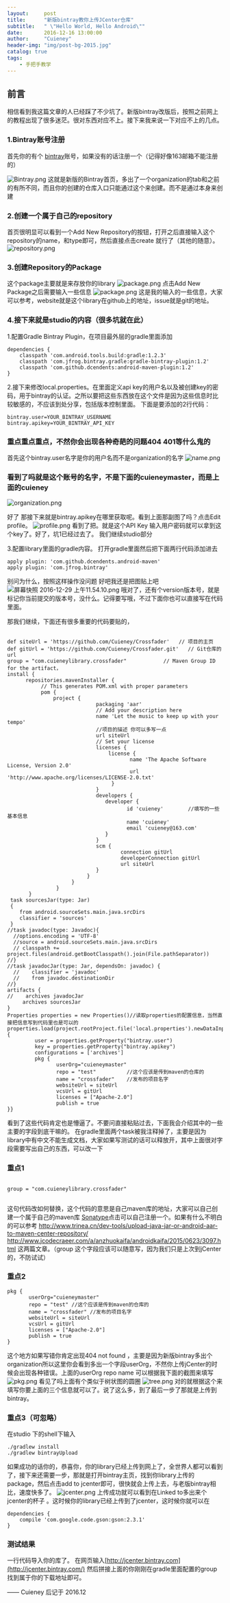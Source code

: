 ```yaml
---
layout:     post
title:      "新版bintray教你上传JCenter仓库"
subtitle:   " \"Hello World, Hello Android\""
date:       2016-12-16 13:00:00
author:     "Cuieney"
header-img: "img/post-bg-2015.jpg"
catalog: true
tags:
    - 手把手教学
---
```


## 前言

相信看到我这篇文章的人已经踩了不少坑了。新版bintray改版后，按照之前网上的教程出现了很多迷茫。很对东西对应不上。接下来我来说一下对应不上的几点。

### 1.Bintray账号注册

首先你的有个 <a href="https://bintray.com" title="Title">bintray</a>账号，如果没有的话注册一个（记得好像163邮箱不能注册的）

![Bintray.png](http://upload-images.jianshu.io/upload_images/3415839-9576b29e15476c5f.png?imageMogr2/auto-orient/strip%7CimageView2/2/w/1240)
这就是新版的Bintray首页，多出了一个organization的tab和之前的有所不同，而且你的创建的仓库入口只能通过这个来创建。而不是通过本身来创建
### 2.创建一个属于自己的repository

首页很明显可以看到一个Add New Repository的按钮，打开之后直接输入这个repository的name，和type即可，然后直接点击create 就行了（其他的随意）。
![repository.png](http://upload-images.jianshu.io/upload_images/3415839-7f760d0c726a6cb7.png?imageMogr2/auto-orient/strip%7CimageView2/2/w/1240)
### 3.创建Repository的Package

这个package主要就是来存放你的library
![package.png](http://upload-images.jianshu.io/upload_images/3415839-134e8138f2d76c29.png?imageMogr2/auto-orient/strip%7CimageView2/2/w/1240)
点击Add New Package之后需要输入一些信息
![package.png](http://upload-images.jianshu.io/upload_images/3415839-0c298c8e18192ada.png?imageMogr2/auto-orient/strip%7CimageView2/2/w/1240)
这是我的输入的一些信息，大家可以参考，website就是这个library在github上的地址，issue就是git的地址。

### 4.接下来就是studio的内容（很多坑就在此）

1.配置Gradle Bintray Plugin，在项目最外层的gradle里面添加

```
dependencies {
    classpath 'com.android.tools.build:gradle:1.2.3'
    classpath 'com.jfrog.bintray.gradle:gradle-bintray-plugin:1.2'
    classpath 'com.github.dcendents:android-maven-plugin:1.2'
}

```

2.接下来修改local.properties。在里面定义api key的用户名以及被创建key的密码，用于bintray的认证。之所以要把这些东西放在这个文件是因为这些信息时比较敏感的，不应该到处分享，包括版本控制里面。
下面是要添加的2行代码：

```
bintray.user=YOUR_BINTRAY_USERNAME
bintray.apikey=YOUR_BINTRAY_API_KEY

```
### 重点重点重点，不然你会出现各种奇葩的问题404 401等什么鬼的

首先这个bintray.user名字是你的用户名而不是organization的名字
![name.png](http://upload-images.jianshu.io/upload_images/3415839-8f1d510315241c29.png?imageMogr2/auto-orient/strip%7CimageView2/2/w/1240)
### 看到了吗就是这个账号的名字，不是下面的cuieneymaster，而是上面的cuieney

![organization.png](http://upload-images.jianshu.io/upload_images/3415839-d41bc7757de13a10.png?imageMogr2/auto-orient/strip%7CimageView2/2/w/1240)

好了 那接下来就是bintray.apikey在哪里获取呢。看到上面那副图了吗？点击Edit profile。
![profile.png](http://upload-images.jianshu.io/upload_images/3415839-1535fb26cfcbffc1.png?imageMogr2/auto-orient/strip%7CimageView2/2/w/1240)
看到了把。就是这个API Key 输入用户密码就可以拿到这个key了。好了，坑1已经过去了。
我们继续studio部分

3.配置library里面的gradle内容。
打开gradle里面然后把下面两行代码添加进去

```
apply plugin: 'com.github.dcendents.android-maven'
apply plugin: 'com.jfrog.bintray'

```

别问为什么，按照这样操作没问题
好吧我还是把图贴上吧
![屏幕快照 2016-12-29 上午11.54.10.png](http://upload-images.jianshu.io/upload_images/3415839-0aa456e89ce2e58b.png?imageMogr2/auto-orient/strip%7CimageView2/2/w/1240)
哦对了，还有个version版本号，就是标记你当前提交的版本号，没什么。记得要写哦，不过下面你也可以直接写在代码里面。

那我们继续，下面还有很多重要的代码要贴的，

```

def siteUrl = 'https://github.com/Cuieney/Crossfader'   // 项目的主页
def gitUrl = 'https://github.com/Cuieney/Crossfader.git'   // Git仓库的url
group = "com.cuieneylibrary.crossfader"            // Maven Group ID for the artifact，
install {    
      repositories.mavenInstaller {        
           // This generates POM.xml with proper parameters       
           pom {           
               project {                
                             packaging 'aar'                
                             // Add your description here                
                             name 'Let the music to keep up with your tempo'             
                             //项目的描述 你可以多写一点                
                             url siteUrl               
                             // Set your license                
                             licenses {                   
                                 license {                        
                                        name 'The Apache Software License, Version 2.0'                       
                                        url 'http://www.apache.org/licenses/LICENSE-2.0.txt'                 
                                  }             
                             }               
                             developers {                   
                                developer {                       
                                       id 'cuieney'        //填写的一些基本信息                                   
                                       name 'cuieney'                        
                                       email 'cuieney@163.com'                   
                                }
                             }               
                             scm {                    
                                     connection gitUrl                    
                                     developerConnection gitUrl                    
                                     url siteUrl                
                             }            
                          }        
                     }    
                }
       }
 task sourcesJar(type: Jar)
 {    
    from android.sourceSets.main.java.srcDirs    
    classifier = 'sources'
 }
//task javadoc(type: Javadoc){
  //options.encoding = 'UTF-8'
  //source = android.sourceSets.main.java.srcDirs
  // classpath += project.files(android.getBootClasspath().join(File.pathSeparator))
//}
//task javadocJar(type: Jar, dependsOn: javadoc) {
  //    classifier = 'javadoc'
  //    from javadoc.destinationDir
//}
artifacts {
//    archives javadocJar    
     archives sourcesJar
}
Properties properties = new Properties()//读取properties的配置信息，当然直接把信息写到代码里也是可以的
properties.load(project.rootProject.file('local.properties').newDataInputStream())bintray {    
         user = properties.getProperty("bintray.user")    
         key = properties.getProperty("bintray.apikey")    
         configurations = ['archives']    
         pkg {       
                userOrg="cuieneymaster"        
                repo = "test"          //这个应该是传到maven的仓库的        
                name = "crossfader"    //发布的项目名字        
                websiteUrl = siteUrl        
                vcsUrl = gitUrl       
                licenses = ["Apache-2.0"]        
                publish = true    
}}

```

看到了这些代码肯定也是懵逼了。不要问直接粘贴过去，下面我会介绍其中的一些主要的字段到底干嘛的。
在gradle里面两个task被我注释掉了，主要是因为library中有中文不能生成文档，大家如果写测试的话可以释放开，其中上面很对字段需要写出自己的东西，可以改一下
### 重点1


```

group = "com.cuieneylibrary.crossfader" 


```
 
这句代码改如何替换，这个代码的意思是自己maven库的地址，大家可以自己创建一个属于自己的maven库 <a href="https://issues.sonatype.org/" title="Title">Sonatype</a>点击可以自己注册一个。如果有什么不明白的可以参考
http://www.trinea.cn/dev-tools/upload-java-jar-or-android-aar-to-maven-center-repository/
http://www.jcodecraeer.com/a/anzhuokaifa/androidkaifa/2015/0623/3097.html
这两篇文章。（group 这个字段应该可以随意写，因为我们只是上次到jCenter的，不防试试）
### 重点2

```
pkg { 
       userOrg="cuieneymaster" 
       repo = "test" //这个应该是传到maven的仓库的 
       name = "crossfader" //发布的项目名字 
       websiteUrl = siteUrl 
       vcsUrl = gitUrl 
       licenses = ["Apache-2.0"] 
       publish = true 
}

```
这个地方如果写错你肯定出现404 not found ，主要是因为新版bintray多出个organization所以这里你会看到多出一个字段userOrg，不然你上传jCenter的时候会出现各种错误。上面的userOrg repo name 可以根据我下面的截图来填写
![pkg.png](http://upload-images.jianshu.io/upload_images/3415839-3cd499c6d1a62c98.png?imageMogr2/auto-orient/strip%7CimageView2/2/w/1240)
看见了吗上面有个类似于树状图的圆圈
![tree.png](http://upload-images.jianshu.io/upload_images/3415839-ea0e21602c368764.png?imageMogr2/auto-orient/strip%7CimageView2/2/w/1240)
对的就根据这个来填写你要上面的三个信息就可以了。说了这么多，到了最后一步了那就是上传到bintray。
### 重点3（可忽略）

在studio 下的shell下输入

```
./gradlew install
./gradlew bintrayUpload

```

如果成功的话你的，恭喜你，你的library已经上传到网上了，全世界人都可以看到了，接下来还需要一步，那就是打开bintray主页，找到你library上传的package，然后点击add to jcenter即可，很快就会上传上去，与老版bintray相比，速度快多了。
![jcenter.png](http://upload-images.jianshu.io/upload_images/3415839-4a261b9f1585e6a6.png?imageMogr2/auto-orient/strip%7CimageView2/2/w/1240)
上传成功就可以看到在Linked to多出来个jcenter的杯子 。这时候你的library已经上传到了jcenter，这时候你就可以在


```
dependencies { 
    compile 'com.google.code.gson:gson:2.3.1'
}

```
### 测试结果
一行代码导入你的库了。
在网页输入[http://jcenter.bintray.com](http://jcenter.bintray.com/)
然后拼接上面的你刚刚在gradle里面配置的group 找到属于你的下载地址即可。





—— Cuieney 后记于 2016.12


